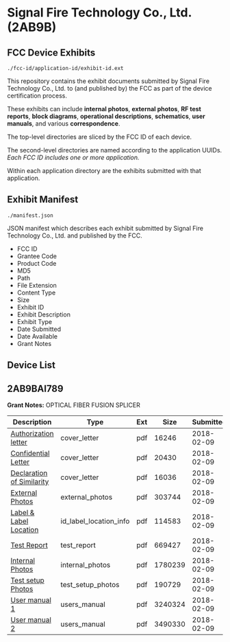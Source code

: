 # Signal Fire Technology Co., Ltd. (2AB9B)
## FCC Device Exhibits

```
./fcc-id/application-id/exhibit-id.ext
```

This repository contains the exhibit documents submitted by Signal Fire Technology Co., Ltd. to (and published by) the FCC as part of the device certification process.

These exhibits can include **internal photos**, **external photos**, **RF test reports**, **block diagrams**, **operational descriptions**, **schematics**, **user manuals**, and various **correspondence**.

The top-level directories are sliced by the FCC ID of each device.

The second-level directories are named according to the application UUIDs. *Each FCC ID includes one or more application.*

Within each application directory are the exhibits submitted with that application. 

## Exhibit Manifest

```
./manifest.json
```

JSON manifest which describes each exhibit submitted by Signal Fire Technology Co., Ltd. and published by the FCC.

- FCC ID
- Grantee Code
- Product Code
- MD5
- Path
- File Extension
- Content Type
- Size
- Exhibit ID
- Exhibit Description
- Exhibit Type
- Date Submitted
- Date Available
- Grant Notes

## Device List
## 2AB9BAI789
**Grant Notes:** OPTICAL FIBER FUSION SPLICER

| Description | Type | Ext | Size | Submitted | Available |
| ----------- | ---- | --- | ---- | --------- | --------- |
| [Authorization letter](2AB9BAI789/7d146e8f4edcbd0a85e7decbce282700/3748475.pdf) | cover_letter | pdf | 16246 | 2018-02-09 | 2018-02-09 |
| [Confidential Letter](2AB9BAI789/7d146e8f4edcbd0a85e7decbce282700/3748476.pdf) | cover_letter | pdf | 20430 | 2018-02-09 | 2018-02-09 |
| [Declaration of Similarity](2AB9BAI789/7d146e8f4edcbd0a85e7decbce282700/3748499.pdf) | cover_letter | pdf | 16036 | 2018-02-09 | 2018-02-09 |
| [External Photos](2AB9BAI789/7d146e8f4edcbd0a85e7decbce282700/3748478.pdf) | external_photos | pdf | 303744 | 2018-02-09 | 2018-02-09 |
| [Label & Label Location](2AB9BAI789/7d146e8f4edcbd0a85e7decbce282700/3748481.pdf) | id_label_location_info | pdf | 114583 | 2018-02-09 | 2018-02-09 |
| [Test Report](2AB9BAI789/7d146e8f4edcbd0a85e7decbce282700/3748493.pdf) | test_report | pdf | 669427 | 2018-02-09 | 2018-02-09 |
| [Internal Photos](2AB9BAI789/7d146e8f4edcbd0a85e7decbce282700/3748483.pdf) | internal_photos | pdf | 1780239 | 2018-02-09 | 2018-02-09 |
| [Test setup Photos](2AB9BAI789/7d146e8f4edcbd0a85e7decbce282700/3748497.pdf) | test_setup_photos | pdf | 190729 | 2018-02-09 | 2018-02-09 |
| [User manual 1](2AB9BAI789/7d146e8f4edcbd0a85e7decbce282700/3748498.pdf) | users_manual | pdf | 3240324 | 2018-02-09 | 2018-02-09 |
| [User manual 2](2AB9BAI789/7d146e8f4edcbd0a85e7decbce282700/3748500.pdf) | users_manual | pdf | 3490330 | 2018-02-09 | 2018-02-09 |
